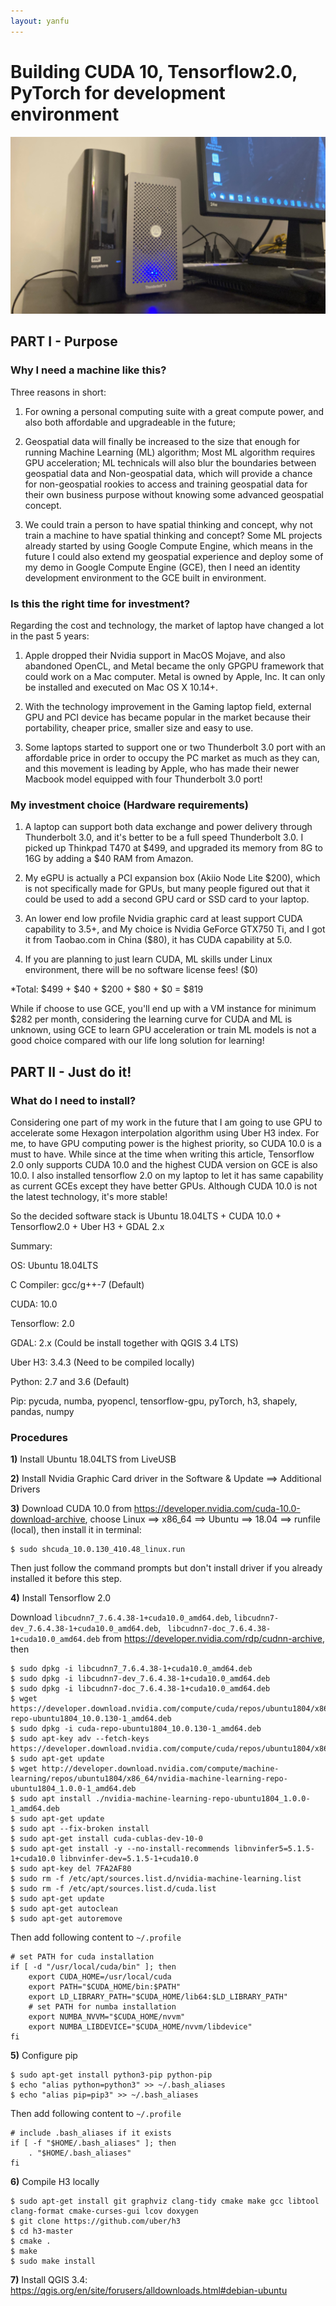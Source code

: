 ```yaml
---
layout: yanfu
---
```


# [](#header-1)Building CUDA 10, Tensorflow2.0, PyTorch for development environment

![linux-egpu](../images/linux_egpu.png)

## [](#header-2)PART I - Purpose

### [](#header-3)Why I need a machine like this?

Three reasons in short: 

1) For owning a personal computing suite with a great compute power, and also both affordable and upgradeable in the future;

2) Geospatial data will finally be increased to the size that enough for running Machine Learning (ML) algorithm; Most ML algorithm requires GPU acceleration; ML technicals will also blur the boundaries between geospatial data and Non-geospatial data, which will provide a chance for non-geospatial rookies to access and training geospatial data for their own business purpose without knowing some advanced geospatial concept.

3) We could train a person to have spatial thinking and concept, why not train a machine to have spatial thinking and concept? Some ML projects already started by using Google Compute Engine, which means in the future I could also extend my geospatial experience and deploy some of my demo in Google Compute Engine (GCE), then I need an identity development environment to the GCE built in environment.

### [](#header-3)Is this the right time for investment?

Regarding the cost and technology, the market of laptop have changed a lot in the past 5 years:

1) Apple dropped their Nvidia support in MacOS Mojave, and also abandoned OpenCL, and Metal became the only GPGPU framework that could work on a Mac computer. Metal is owned by Apple, Inc. It can only be installed and executed on Mac OS X 10.14+.

2) With the technology improvement in the Gaming laptop field, external GPU and PCI device has became popular in the market because their portability, cheaper price, smaller size and easy to use.

3) Some laptops started to support one or two Thunderbolt 3.0 port with an affordable price in order to occupy the PC market as much as they can, and this movement is leading by Apple, who has made their newer Macbook model equipped with four Thunderbolt 3.0 port!

### [](#header-3)My investment choice (Hardware requirements)

1) A laptop can support both data exchange and power delivery through Thunderbolt 3.0, and it's better to be a full speed Thunderbolt 3.0. I picked up Thinkpad T470 at $499, and upgraded its memory from 8G to 16G by adding a $40 RAM from Amazon.

2) My eGPU is actually a PCI expansion box (Akiio Node Lite $200), which is not specifically made for GPUs, but many people figured out that it could be used to add a second GPU card or SSD card to your laptop.

3) An lower end low profile Nvidia graphic card at least support CUDA capability to 3.5+, and My choice is Nvidia GeForce GTX750 Ti, and I got it from Taobao.com in China ($80), it has CUDA capability at 5.0.

4) If you are planning to just learn CUDA, ML skills under Linux environment, there will be no software license fees! ($0)

*Total: $499 + $40 + $200 + $80 + $0 = $819

While if choose to use GCE, you'll end up with a VM instance for minimum $282 per month, considering the learning curve for CUDA and ML is unknown, using GCE to learn GPU acceleration or train ML models is not a good choice compared with our life long solution for learning!

## [](#header-2)PART II - Just do it!

### [](#header-3)What do I need to install?

Considering one part of my work in the future that I am going to use GPU to accelerate some Hexagon interpolation algorithm using Uber H3 index. For me, to have GPU computing power is the highest priority, so CUDA 10.0 is a must to have. While since at the time when writing this article, Tensorflow 2.0 only supports CUDA 10.0 and the highest CUDA version on GCE is also 10.0. I also installed tensorflow 2.0 on my laptop to let it has same capability as current GCEs except they have better GPUs. Although CUDA 10.0 is not the latest technology, it's more stable!

So the decided software stack is Ubuntu 18.04LTS + CUDA 10.0 + Tensorflow2.0 + Uber H3 + GDAL 2.x

Summary:

OS: Ubuntu 18.04LTS

C Compiler: gcc/g++-7 (Default)

CUDA: 10.0

Tensorflow: 2.0

GDAL: 2.x (Could be install together with QGIS 3.4 LTS)

Uber H3: 3.4.3 (Need to be compiled locally)

Python: 2.7 and 3.6 (Default)

Pip:  pycuda, numba, pyopencl, tensorflow-gpu, pyTorch, h3, shapely, pandas, numpy

### [](#header-3)Procedures

**1)** Install Ubuntu 18.04LTS from LiveUSB

[LiveUSB]: https://tutorials.ubuntu.com/tutorial/tutorial-create-a-usb-stick-on-macos#0	"How to make a LiveUSB on Mac"

**2)** Install Nvidia Graphic Card driver in the Software & Update ==> Additional Drivers

[Additional Drivers]: https://www.linuxbabe.com/ubuntu/install-nvidia-driver-ubuntu-18-04	"How to install GPU drivers"

**3)** Download CUDA 10.0 from https://developer.nvidia.com/cuda-10.0-download-archive, choose Linux ==> x86_64 ==> Ubuntu ==> 18.04 ==> runfile (local), then install it in terminal:

```shell
$ sudo shcuda_10.0.130_410.48_linux.run
```

Then just follow the command prompts but don't install driver if you already installed it before this step.

**4)** Install Tensorflow 2.0

Download `libcudnn7_7.6.4.38-1+cuda10.0_amd64.deb`, `libcudnn7-dev_7.6.4.38-1+cuda10.0_amd64.deb`, ` libcudnn7-doc_7.6.4.38-1+cuda10.0_amd64.deb` from https://developer.nvidia.com/rdp/cudnn-archive, then

```shell
$ sudo dpkg -i libcudnn7_7.6.4.38-1+cuda10.0_amd64.deb
$ sudo dpkg -i libcudnn7-dev_7.6.4.38-1+cuda10.0_amd64.deb
$ sudo dpkg -i libcudnn7-doc_7.6.4.38-1+cuda10.0_amd64.deb
$ wget https://developer.download.nvidia.com/compute/cuda/repos/ubuntu1804/x86_64/cuda-repo-ubuntu1804_10.0.130-1_amd64.deb
$ sudo dpkg -i cuda-repo-ubuntu1804_10.0.130-1_amd64.deb
$ sudo apt-key adv --fetch-keys https://developer.download.nvidia.com/compute/cuda/repos/ubuntu1804/x86_64/7fa2af80.pub
$ sudo apt-get update
$ wget http://developer.download.nvidia.com/compute/machine-learning/repos/ubuntu1804/x86_64/nvidia-machine-learning-repo-ubuntu1804_1.0.0-1_amd64.deb
$ sudo apt install ./nvidia-machine-learning-repo-ubuntu1804_1.0.0-1_amd64.deb
$ sudo apt-get update
$ sudo apt --fix-broken install
$ sudo apt-get install cuda-cublas-dev-10-0
$ sudo apt-get install -y --no-install-recommends libnvinfer5=5.1.5-1+cuda10.0 libnvinfer-dev=5.1.5-1+cuda10.0
$ sudo apt-key del 7FA2AF80
$ sudo rm -f /etc/apt/sources.list.d/nvidia-machine-learning.list
$ sudo rm -f /etc/apt/sources.list.d/cuda.list
$ sudo apt-get update
$ sudo apt-get autoclean
$ sudo apt-get autoremove
```

Then add following content to `~/.profile`

```shell
# set PATH for cuda installation
if [ -d "/usr/local/cuda/bin" ]; then
    export CUDA_HOME=/usr/local/cuda
    export PATH="$CUDA_HOME/bin:$PATH"
    export LD_LIBRARY_PATH="$CUDA_HOME/lib64:$LD_LIBRARY_PATH"
    # set PATH for numba installation
    export NUMBA_NVVM="$CUDA_HOME/nvvm"
    export NUMBA_LIBDEVICE="$CUDA_HOME/nvvm/libdevice"
fi
```

**5)** Configure pip

```shell
$ sudo apt-get install python3-pip python-pip
$ echo "alias python=python3" >> ~/.bash_aliases
$ echo "alias pip=pip3" >> ~/.bash_aliases
```

Then add following content to `~/.profile`

```shell
# include .bash_aliases if it exists
if [ -f "$HOME/.bash_aliases" ]; then
    . "$HOME/.bash_aliases"
fi
```

**6)** Compile H3 locally

```shell
$ sudo apt-get install git graphviz clang-tidy cmake make gcc libtool clang-format cmake-curses-gui lcov doxygen
$ git clone https://github.com/uber/h3
$ cd h3-master
$ cmake .
$ make
$ sudo make install
```

**7)** Install QGIS 3.4:  https://qgis.org/en/site/forusers/alldownloads.html#debian-ubuntu